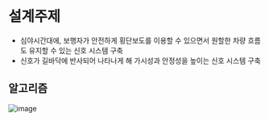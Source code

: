 # 설계주제

- 심야시간대에, 보행자가 안전하게 횡단보도를 이용할 수 있으면서 원할한 차량 흐름도 유지할 수 있는 신호 시스템 구축
- 신호가 길바닥에 반사되어 나타나게 해 가시성과 안정성을 높이는 신호 시스템 구축

## 알고리즘

![image](https://user-images.githubusercontent.com/108641325/212086622-c567194a-67dc-42bf-a3c1-0ae7056729c8.png)



